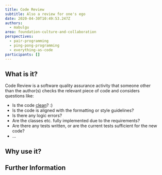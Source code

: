 ```yaml
---
title: Code Review
subtitle: Also a review for one's ego
date: 2020-04-30T10:49:53.247Z
authors:
  - mabulgu
area: foundation-culture-and-collaboration
perspectives:
  - pair-programming
  - ping-pong-programming
  - everything-as-code
participants: []
---
```

## What is it?

Code Review is a software quality assurance activity that someone other than the author(s) checks the relevant piece of code and considers questions like:

* Is the code [clean](https://learning.oreilly.com/library/view/clean-code/9780136083238/)? :)
* Is the code is aligned with the formatting or style guidelines?
* Is there any logic errors?
* Are the classes etc. fully implemented due to the requirements?
* Are there any tests written, or are the current tests sufficient for the new code?
* ...

## Why use it?

## Further Information